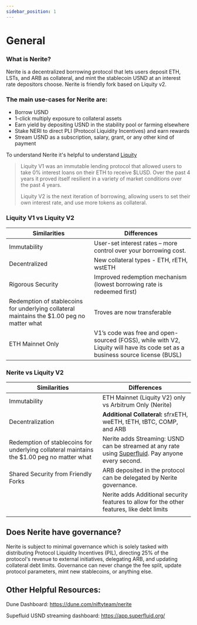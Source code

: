 ```yaml
---
sidebar_position: 1
---
```



# General

### What is Nerite?
Nerite is a decentralized borrowing protocol that lets users deposit ETH, LSTs, and ARB as collateral, and mint the stablecoin USND at an interest rate depositors choose. Nerite is friendly fork based on Liquity v2.

### The main use-cases for Nerite are:

- Borrow USND
- 1-click multiply exposure to collateral assets
- Earn yield by depositing USND in the stability pool or farming elsewhere
- Stake NERI to direct PLI (Protocol Liquidity Incentives) and earn rewards
- Stream USND as a subscription, salary, grant, or any other kind of payment

To understand Nerite it's helpful to understand [Liquity](https://www.liquity.org) 

> Liquity V1 was an immutable lending protocol that allowed users to take 0% interest loans on their ETH to receive $LUSD. Over the past 4 years it proved itself resilient in a variety of market conditions over the past 4 years. 
> 
> Liquity V2 is the next iteration of borrowing, allowing users to set their own interest rate, and use more tokens as collateral.


### Liquity V1 vs Liquity V2
| Similarities | Differences  |
|--|--|
|Immutability  |  User-set interest rates – more control over your borrowing cost. |
|Decentralized| New collateral types - ETH, rETH, wstETH|
|Rigorous Security|Improved redemption mechanism (lowest borrowing rate is redeemed first)|
|Redemption of stablecoins for underlying collateral maintains the $1.00 peg no matter what| Troves are now transferable|
|ETH Mainnet Only|V1’s code was free and open-sourced (FOSS), while with V2, Liquity will have its code set as a business source license (BUSL)|

### Nerite vs Liquity V2
| Similarities | Differences  |
|--|--|
| Immutability|ETH Mainnet (Liquity V2) only vs Arbitrum Only (Nerite) |
|Decentralization| **Additional Collateral:** sfrxETH, weETH, tETH, tBTC, COMP, and ARB|
|Redemption of stablecoins for underlying collateral maintains the $1.00 peg no matter what| Nerite adds Streaming: USND can be streamed at any rate using  [Superfluid](https://www.superfluid.finance/). Pay anyone every second.|
|Shared Security from Friendly Forks |ARB deposited in the protocol can be delegated by Nerite governance.|
||Nerite adds Additional security features to allow for the other features, like debt limits|
|||\

## Does Nerite have governance?
Nerite is subject to minimal governance which is solely tasked with distributing Protocol Liquidity Incentives (PIL), directing 25% of the protocol's revenue to external initiatives, delegating ARB, and updating collateral debt limits. Governance can never change the fee split, update protocol parameters, mint new stablecoins, or anything else.


## Other Helpful Resources:

Dune Dashboard: https://dune.com/niftyteam/nerite

Supefluid USND streaming dashboard: https://app.superfluid.org/


